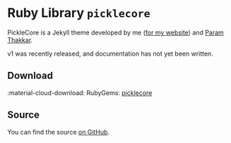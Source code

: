 # Ruby Library `picklecore`

PickleCore is a Jekyll theme developed by me ([for my website](https://rdil.rocks)) and [Param Thakkar](https://param.me/).

v1 was recently released, and documentation has not yet been written.

## Download

:material-cloud-download: RubyGems: [picklecore](https://rubygems.org/gems/picklecore)

## Source

You can find the source [on GitHub](https://github.com/rdilweb/PickleCore).

